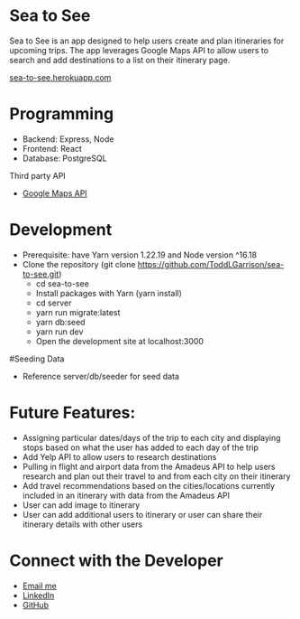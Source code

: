 # Sea to See

Sea to See is an app designed to help users create and plan itineraries for upcoming trips. The app leverages Google Maps API to allow users to search and add destinations to a list on their itinerary page.

<a href="sea-to-see.herokuapp.com" target="_blank">sea-to-see.herokuapp.com</a>

# Programming

- Backend: Express, Node
- Frontend: React
- Database: PostgreSQL

Third party API
- <a href="https://developers.google.com/maps" target="_blank">Google Maps API</a> 

# Development

- Prerequisite: have Yarn version 1.22.19 and Node version ^16.18
- Clone the repository (git clone https://github.com/ToddLGarrison/sea-to-see.git)
  - cd sea-to-see
  - Install packages with Yarn (yarn install)
  - cd server
  - yarn run migrate:latest
  - yarn db:seed
  - yarn run dev
  - Open the development site at localhost:3000

#Seeding Data

- Reference server/db/seeder for seed data

# Future Features:

- Assigning particular dates/days of the trip to each city and displaying stops based on what the user has added to each day of the trip
- Add Yelp API to allow users to research destinations
- Pulling in flight and airport data from the Amadeus API to help users research and plan out their travel to and from each city on their itinerary
- Add travel recommendations based on the cities/locations currently included in an itinerary with data from the Amadeus API
- User can add image to itinerary
- User can add additional users to itinerary or user can share their itinerary details with other users


# Connect with the Developer

- <a href="mailto: toddlgarrison@gmail.com">Email me</a>
- <a href="https://www.linkedin.com/in/toddlgarrison/" target="_blank">LinkedIn</a>
- <a href="https://github.com/ToddLGarrison" target="_blank">GitHub</a>
